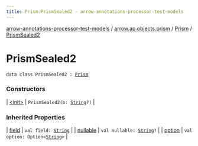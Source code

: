 ```yaml
---
title: Prism.PrismSealed2 - arrow-annotations-processor-test-models
---
```


[arrow-annotations-processor-test-models](../../../index.html) / [arrow.ap.objects.prism](../../index.html) / [Prism](../index.html) / [PrismSealed2](./index.html)

# PrismSealed2

`data class PrismSealed2 : `[`Prism`](../index.html)

### Constructors

| [&lt;init&gt;](-init-.html) | `PrismSealed2(b: `[`String`](https://kotlinlang.org/api/latest/jvm/stdlib/kotlin/-string/index.html)`?)` |

### Inherited Properties

| [field](../field.html) | `val field: `[`String`](https://kotlinlang.org/api/latest/jvm/stdlib/kotlin/-string/index.html) |
| [nullable](../nullable.html) | `val nullable: `[`String`](https://kotlinlang.org/api/latest/jvm/stdlib/kotlin/-string/index.html)`?` |
| [option](../option.html) | `val option: Option<`[`String`](https://kotlinlang.org/api/latest/jvm/stdlib/kotlin/-string/index.html)`>` |

